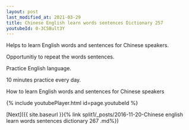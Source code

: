 ```yaml
---
layout: post
last_modified_at: 2021-03-29
title: Chinese English learn words sentences Dictionary 257 
youtubeId: 0-3C5Bult3Y
---
```

 
 
Helps to learn English words and sentences for Chinese speakers.

Opportunitiy to repeat the words sentences. 

Practice English language. 
 
10 minutes practice every day. 
 
How to learn English words and sentences for Chinese speakers 
 
{% include youtubePlayer.html id=page.youtubeId %}
 
 
[Next]({{ site.baseurl }}{% link  split1/_posts/2016-11-20-Chinese english learn words sentences dictionary 267 .md%})
 

